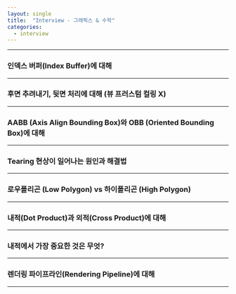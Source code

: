```yaml
---
layout: single
title:  "Interview - 그래픽스 & 수학"
categories:
  - interview
---
```


---

### 인덱스 버퍼(Index Buffer)에 대해
---

### 후면 추려내기, 뒷면 처리에 대해 (뷰 프러스텀 컬링 X)
---

### AABB (Axis Align Bounding Box)와 OBB (Oriented Bounding Box)에 대해
---

### Tearing 현상이 일어나는 원인과 해결법
---

### 로우폴리곤 (Low Polygon) vs 하이폴리곤 (High Polygon)
---

### 내적(Dot Product)과 외적(Cross Product)에 대해
---

### 내적에서 가장 중요한 것은 무엇?
---

### 렌더링 파이프라인(Rendering Pipeline)에 대해
---
